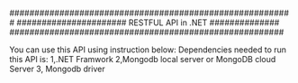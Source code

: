
#########################################################
###################### RESTFUL API in .NET ##############
#######################################################

You can  use this API using instruction below:
Dependencies needed to run this API is:
1,.NET Framwork
2,Mongodb local server or MongoDB cloud Server
3, Mongodb driver
